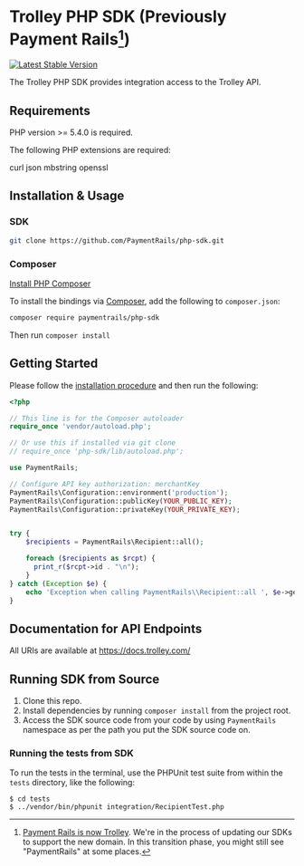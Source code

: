 # Trolley PHP SDK (Previously Payment Rails[^1])

[![Latest Stable Version](https://poser.pugx.org/paymentrails/php-sdk/v/stable.png)](https://packagist.org/packages/paymentrails/php-sdk)

The Trolley PHP SDK provides integration access to the Trolley API.

[^1]: [Payment Rails is now Trolley](https://www.trolley.com/payment-rails-is-now-trolley-series-a). We're in the process of updating our SDKs to support the new domain. In this transition phase, you might still see "PaymentRails" at some places.

## Requirements

PHP version >= 5.4.0 is required.

The following PHP extensions are required:

curl
json
mbstring
openssl

## Installation & Usage

### SDK

```bash
git clone https://github.com/PaymentRails/php-sdk.git
```


### Composer

[Install PHP Composer](https://getcomposer.org/doc/00-intro.md)

To install the bindings via [Composer](http://getcomposer.org/), add the following to `composer.json`:

```bash
composer require paymentrails/php-sdk
```

Then run `composer install`


## Getting Started

Please follow the [installation procedure](#installation--usage) and then run the following:

```php
<?php

// This line is for the Composer autoloader
require_once 'vendor/autoload.php';

// Or use this if installed via git clone
// require_once 'php-sdk/lib/autoload.php';

use PaymentRails;

// Configure API key authorization: merchantKey
PaymentRails\Configuration::environment('production');
PaymentRails\Configuration::publicKey(YOUR_PUBLIC_KEY);
PaymentRails\Configuration::privateKey(YOUR_PRIVATE_KEY);


try {
    $recipients = PaymentRails\Recipient::all();

    foreach ($recipients as $rcpt) {
      print_r($rcpt->id . "\n");
    }
} catch (Exception $e) {
    echo 'Exception when calling PaymentRails\\Recipient::all ', $e->getMessage(), PHP_EOL;
}
```

## Documentation for API Endpoints

All URIs are available at https://docs.trolley.com/

## Running SDK from Source  
  1. Clone this repo.
  2. Install dependencies by running `composer install` from the project root.
  3. Access the SDK source code from your code by using `PaymentRails` namespace as per the path you put the SDK source code on.

### Running the tests from SDK  
To run the tests in the terminal, use the PHPUnit test suite from within the `tests` directory, like the following:  
```
$ cd tests
$ ../vendor/bin/phpunit integration/RecipientTest.php
```